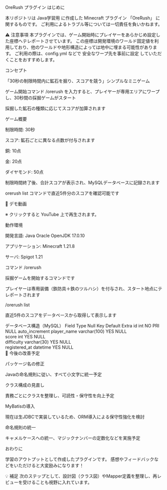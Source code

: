 OreRush プラグイン
はじめに

本リポジトリは Java学習用 に作成した Minecraft プラグイン 「OreRush」 に関するものです。
ご利用によるトラブル等については一切責任を負いかねます。

⚠️ 注意事項
本プラグインでは、ゲーム開始時にプレイヤーをあらかじめ設定した座標へテレポートさせています。
この座標は開発環境のワールド固定値を利用しており、他のワールドや地形構造によっては地中に埋まる可能性があります。
ご利用の際は、config.yml などで 安全なワープ先を事前に設定 していただくことをおすすめします。

コンセプト

「30秒の制限時間内に鉱石を掘り、スコアを競う」シンプルなミニゲーム

ゲーム開始コマンド /orerush を入力すると、プレイヤーが専用エリアにワープし、30秒間の採掘ゲームがスタート

採掘した鉱石の種類に応じてスコアが加算されます

ゲーム概要

制限時間: 30秒

スコア: 鉱石ごとに異なる点数が付与されます

銅: 10点

金: 20点

ダイヤモンド: 50点

制限時間終了後、合計スコアが表示され、MySQLデータベースに記録されます

orerush list コマンドで直近5件分のスコアを確認可能です

🎥 デモ動画


※ クリックすると YouTube 上で再生されます。

動作環境

開発言語: Java Oracle OpenJDK 17.0.10

アプリケーション: Minecraft 1.21.8

サーバ: Spigot 1.21

コマンド
/orerush

採掘ゲームを開始するコマンドです

プレイヤーは専用装備（鉄防具＋鉄のツルハシ）を付与され、スタート地点にテレポートされます

/orerush list

直近5件のスコアをデータベースから取得して表示します

データベース構造（MySQL）
Field	Type	Null	Key	Default	Extra
id	int	NO	PRI	NULL	auto_increment
player_name	varchar(100)	YES		NULL	
score	int	YES		NULL	
difficulty	varchar(30)	YES		NULL	
registered_at	datetime	YES		NULL	
🧭 今後の改善予定

パッケージ名の修正

Javaの命名規則に従い、すべて小文字に統一予定

クラス構成の見直し

責務ごとにクラスを整理し、可読性・保守性を向上予定

MyBatisの導入

現在は生JDBCで実装しているため、ORM導入による保守性強化を検討

命名規則の統一

キャメルケースへの統一、マジックナンバーの定数化などを実施予定

おわりに

学習のアウトプットとして作成したプラグインです。
感想やフィードバックなどをいただけると大変励みになります！

💡 補足
次のステップとして、設計図（クラス図）やMapper定義を整理し、再レビューを受けることも視野に入れています。
